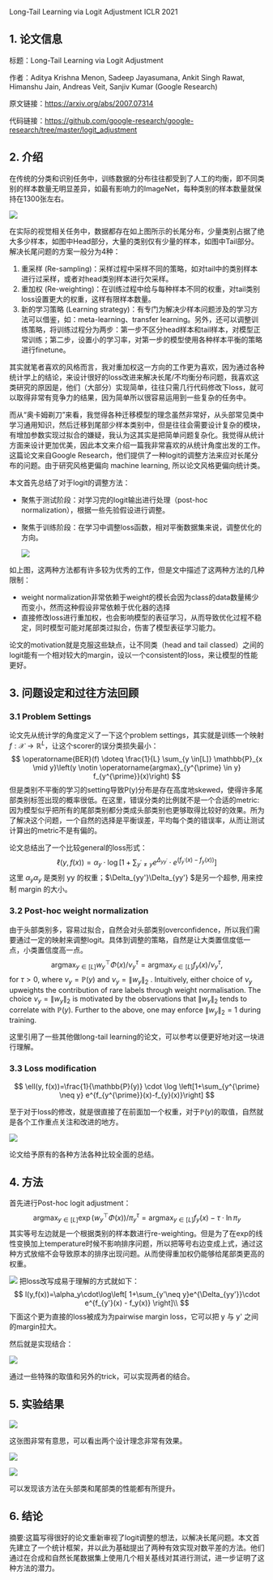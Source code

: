 Long-Tail Learning via Logit Adjustment  	ICLR 2021

## 1. 论文信息

标题：Long-Tail Learning via Logit Adjustment

作者：Aditya Krishna Menon, Sadeep Jayasumana, Ankit Singh Rawat, Himanshu Jain, Andreas Veit, Sanjiv Kumar (Google Research)

原文链接：https://arxiv.org/abs/2007.07314

代码链接：https://github.com/google-research/google-research/tree/master/logit_adjustment

## 2.  介绍

在传统的分类和识别任务中，训练数据的分布往往都受到了人工的均衡，即不同类别的样本数量无明显差异，如最有影响力的ImageNet，每种类别的样本数量就保持在1300张左右。

![](https://pic1.zhimg.com/v2-ed6db00edcb09f5c4ae702e58351f114_720w.jpg?source=d16d100b)

在实际的视觉相关任务中，数据都存在如上图所示的长尾分布，少量类别占据了绝大多少样本，如图中Head部分，大量的类别仅有少量的样本，如图中Tail部分。解决长尾问题的方案一般分为4种：

1.  重采样 (Re-sampling)：采样过程中采样不同的策略，如对tail中的类别样本进行过采样，或者对head类别样本进行欠采样。
2.  重加权 (Re-weighting)：在训练过程中给与每种样本不同的权重，对tail类别loss设置更大的权重，这样有限样本数量。
3.  新的学习策略 (Learning strategy)：有专门为解决少样本问题涉及的学习方法可以借鉴，如：meta-learning、transfer learning。另外，还可以调整训练策略，将训练过程分为两步：第一步不区分head样本和tail样本，对模型正常训练；第二步，设置小的学习率，对第一步的模型使用各种样本平衡的策略进行finetune。

其实就笔者喜欢的风格而言，我对重加权这一方向的工作更为喜欢，因为通过各种统计学上的结论，来设计很好的loss改进来解决长尾/不均衡分布问题，我喜欢这类研究的原因是，他们（大部分）实现简单，往往只需几行代码修改下loss，就可以取得非常有竞争力的结果，因为简单所以很容易运用到一些复杂的任务中。

而从“奥卡姆剃刀”来看，我觉得各种迁移模型的理念虽然非常好，从头部常见类中学习通用知识，然后迁移到尾部少样本类别中，但是往往会需要设计复杂的模块，有增加参数实现过拟合的嫌疑，我认为这其实是把简单问题复杂化。我觉得从统计方面来设计更加优美，因此本文来介绍一篇我非常喜欢的从统计角度出发的工作。这篇论文来自Google Research，他们提供了一种logit的调整方法来应对长尾分布的问题。由于研究风格更偏向 machine learning, 所以论文风格更偏向统计类。

本文首先总结了对于logit的调整方法：

- 聚焦于测试阶段：对学习完的logit输出进行处理（post-hoc normalization），根据一些先验假设进行调整。

- 聚焦于训练阶段：在学习中调整loss函数，相对平衡数据集来说，调整优化的方向。

  ![](https://img-blog.csdnimg.cn/667a4e7d4ba041ed9902e437c4726f19.png)

如上图，这两种方法都有许多较为优秀的工作，但是文中描述了这两种方法的几种限制：
- weight normalization非常依赖于weight的模长会因为class的data数量稀少而变小，然而这种假设非常依赖于优化器的选择
- 直接修改loss进行重加权，也会影响模型的表征学习，从而导致优化过程不稳定，同时模型可能对尾部类过拟合，伤害了模型表征学习能力。

论文的motivation就是克服这些缺点，让不同类（head and tail classed）之间的logit能有一个相对较大的margin，设以一个consistent的loss，来让模型的性能更好。

## 3. 问题设定和过往方法回顾

### 3.1 Problem Settings

论文先从统计学的角度定义了一下这个problem settings，其实就是训练一个映射$f: \mathcal{X} \rightarrow \mathbb{R}^{L}$，让这个scorer的误分类损失最小：
$$
\operatorname{BER}(f) \doteq \frac{1}{L} \sum_{y \in[L]} \mathbb{P}_{x \mid y}\left(y \notin \operatorname{argmax}_{y^{\prime} \in y} f_{y^{\prime}}(x)\right)
$$
但是类别不平衡的学习的setting导致P(y)分布是存在高度地skewed，使得许多尾部类别标签出现的概率很低。在这里，错误分类的比例就不是一个合适的metric: 因为模型似乎把所有的尾部类别都分类成头部类别也更够取得比较好的效果。所为了解决这个问题，一个自然的选择是平衡误差，平均每个类的错误率，从而让测试计算出的metric不是有偏的。

论文总结出了一个比较general的loss形式：
$$
\ell(y, f(x))=\alpha_{y} \cdot \log \left[1+\sum_{y^{\prime} \neq y} e^{\Delta_{y y^{\prime}}} \cdot e^{\left(f_{y^{\prime}}(x)-f_{y}(x)\right)}\right]
$$
这里 $\alpha_y\alpha_y$ 是类别 yy 的权重；$\Delta_{yy'}\Delta_{yy'} $是另一个超参, 用来控制 margin 的大小。

### 3.2 **Post-hoc weight normalization**

由于头部类别多，容易过拟合，自然会对头部类别overconfidence，所以我们需要通过一定的映射来调整logit。具体到调整的策略，自然是让大类置信度低一点，小类置信度高一点。
$$
\operatorname{argmax}_{y \in[L]} w_{y}^{\top} \Phi(x) / \nu_{y}^{\tau}=\operatorname{argmax}_{y \in[L]} f_{y}(x) / \nu_{y}^{\tau} \text {, }
$$
for $\tau>0$, where $\nu_{y}=\mathbb{P}(y)$ and $\nu_{y}=\left\|w_{y}\right\|_{2}$ . Intuitively, either choice of $\nu_{y}$ upweights the contribution of rare labels through weight normalisation. The choice $\nu_{y}=\left\|w_{y}\right\|_{2}$ is motivated by the observations that $\left\|w_{y}\right\|_{2}$ tends to correlate with $\mathbb{P}(y)$. Further to the above, one may enforce $\left\|w_{y}\right\|_{2}=1$ during training.

这里引用了一些其他做long-tail learning的论文，可以参考以便更好地对这一块进行理解。

### 3.3 Loss modification

$$
\ell(y, f(x))=\frac{1}{\mathbb{P}(y)} \cdot \log \left[1+\sum_{y^{\prime} \neq y} e^{f_{y^{\prime}}(x)-f_{y}(x)}\right]
$$

至于对于loss的修改，就是很直接了在前面加一个权重，对于${\mathbb{P}(y)}$的取值，自然就是各个工作重点关注和改进的地方。

![](https://img-blog.csdnimg.cn/faf70612d3744abead530d586f160f61.png)

论文给予原有的各种方法各种比较全面的总结。

## 4. 方法

首先进行Post-hoc logit adjustment：
$$
\operatorname{argmax}_{y \in[L]} \exp \left(w_{y}^{\top} \Phi(x)\right) / \pi_{y}^{\tau}=\operatorname{argmax}_{y \in[L]} f_{y}(x)-\tau \cdot \ln \pi_{y}
$$
其实等号左边就是一个根据类别的样本数进行re-weighting。但是为了在exp的线性变换加上temperature时候不影响排序问题，所以把等号右边变成上式，通过这种方式放缩不会导致原本的排序出现问题。从而使得重加权仍能够给尾部类更高的权重。

![](https://img-blog.csdnimg.cn/img_convert/d790a6678526ec3c6af4250b51b685ed.png)
把loss改写成易于理解的方式就如下：
$$
l(y,f(x))=\alpha_y\cdot\log\left[ 1+\sum_{y'\neq y}e^{\Delta_{yy'}}\cdot e^{f_{y'}(x) - f_y(x)} \right]\\
$$
下面这个更为直接的loss被成为为pairwise margin loss，它可以把 y 与 y' 之间的margin拉大。

然后就是实现结合：

![](https://img-blog.csdnimg.cn/e72c15e27d2b44c389fe617e4da81696.png)

通过一些特殊的取值和另外的trick，可以实现两者的结合。

## 5. 实验结果

![](https://img-blog.csdnimg.cn/51243c27adac49f89c05cb5791d7bf6a.png)

这张图非常有意思，可以看出两个设计理念非常有效果。

![](https://img-blog.csdnimg.cn/13b4d787a3d644c69bd82cba2afb95dc.png)

![](https://img-blog.csdnimg.cn/ba636b9dbf194aeaae2eca94fe512b46.png)

可以发现该方法在头部类和尾部类的性能都有所提升。

## 6. 结论

摘要:这篇写得很好的论文重新审视了logit调整的想法，以解决长尾问题。本文首先建立了一个统计框架，并以此为基础提出了两种有效实现对数平差的方法。他们通过在合成和自然长尾数据集上使用几个相关基线对其进行测试，进一步证明了这种方法的潜力。
